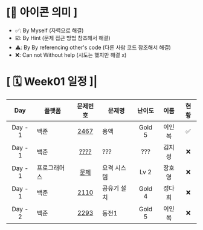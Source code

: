 # **[📌 아이콘 의미 ]**
- ✅: By Myself (자력으로 해결)
- ☑️: By Hint (문제 접근 방법 참조해서 해결)
- ⚠️: By By referencing other's code (다른 사람 코드 참조해서 해결)
- ❌: Can not Without help (시도는 했지만 해결 x)

# **[ 🗓 Week01 일정 ]**|

|Day|플랫폼|문제번호|문제명|난이도|이름|현황
|:-:|------|:-----:|-------|:-----:|:-----:|:-----:|
|Day - 1|백준|[2467](https://www.acmicpc.net/problem/2467)|용액|Gold 5|이인복|✅|
|Day - 1|백준|[????](https://www.acmicpc.net/problem/2467)|???|???|김지성|❌|
|Day - 1|프로그래머스|[문제](https://school.programmers.co.kr/learn/courses/30/lessons/181188)|요격 시스템|Lv 2|장호영|❌|
|Day - 1|백준|[2110](https://www.acmicpc.net/problem/2110)|공유기 설치|Gold 4|정다희|❌|
|Day - 2|백준|[2293](https://www.acmicpc.net/problem/2293)|동전1|Gold 5|이인복|❌|

